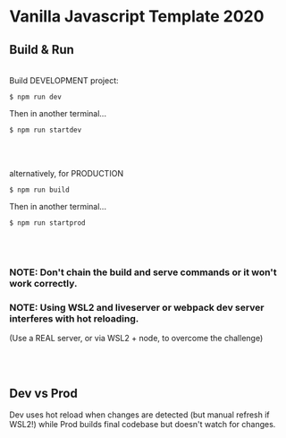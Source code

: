 # Vanilla Javascript Template 2020

## Build & Run

<br />
Build DEVELOPMENT project:

`$ npm run dev`

Then in another terminal...

`$ npm run startdev`

<br /><br />

alternatively, for PRODUCTION

`$ npm run build`

Then in another terminal...

`$ npm run startprod`

<br /><br />
### NOTE: Don't chain the build and serve commands or it won't work correctly.
### NOTE: Using WSL2 and liveserver or webpack dev server interferes with hot reloading.
(Use a REAL server, or via WSL2 + node, to overcome the challenge)

<br /><br />
## Dev vs Prod
Dev uses hot reload when changes are detected (but manual refresh if WSL2!) while Prod builds final codebase but doesn't watch for changes.



